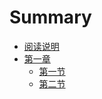 # Summary

* [阅读说明](README.md)
* [第一章](hive/readme.md)
    * [第一节](hive/环境搭建.md)
    * [第二节](hive/shell.md)

